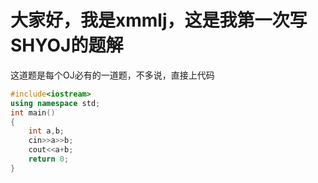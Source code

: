 # 大家好，我是xmmlj，这是我第一次写SHYOJ的题解

这道题是每个OJ必有的一道题，不多说，直接上代码

```cpp
#include<iostream>
using namespace std;
int main()
{
    int a,b;
    cin>>a>>b;
    cout<<a+b;
	return 0;
}
```

